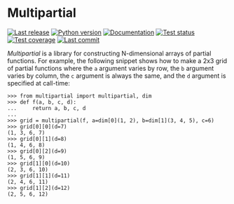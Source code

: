 Multipartial
============

[![Last release](https://img.shields.io/pypi/v/multipartial.svg)](https://pypi.python.org/pypi/multipartial)
[![Python version](https://img.shields.io/pypi/pyversions/multipartial.svg)](https://pypi.python.org/pypi/multipartial)
[![Documentation](https://img.shields.io/readthedocs/multipartial.svg)](https://multipartial.readthedocs.io/en/latest/)
[![Test status](https://img.shields.io/github/actions/workflow/status/kalekundert/multipartial/test.yml?branch=master)](https://github.com/kalekundert/multipartial/actions)
[![Test coverage](https://img.shields.io/codecov/c/github/kalekundert/multipartial)](https://app.codecov.io/github/kalekundert/multipartial)
[![Last commit](https://img.shields.io/github/last-commit/kalekundert/multipartial?logo=github)](https://github.com/kalekundert/multipartial)

*Multipartial* is a library for constructing N-dimensional arrays of partial 
functions.  For example, the following snippet shows how to make a 2x3 grid of 
partial functions where the `a` argument varies by row, the `b` argument varies 
by column, the `c` argument is always the same, and the `d` argument is 
specified at call-time:

```
>>> from multipartial import multipartial, dim
>>> def f(a, b, c, d):
...     return a, b, c, d
...
>>> grid = multipartial(f, a=dim[0](1, 2), b=dim[1](3, 4, 5), c=6)
>>> grid[0][0](d=7)
(1, 3, 6, 7)
>>> grid[0][1](d=8)
(1, 4, 6, 8)
>>> grid[0][2](d=9)
(1, 5, 6, 9)
>>> grid[1][0](d=10)
(2, 3, 6, 10)
>>> grid[1][1](d=11)
(2, 4, 6, 11)
>>> grid[1][2](d=12)
(2, 5, 6, 12)
```

